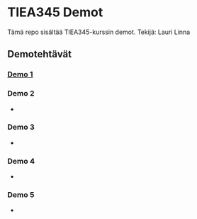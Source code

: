 # TIEA345 Demot
Tämä repo sisältää TIEA345-kurssin demot.
Tekijä: Lauri Linna

## Demotehtävät

### [Demo 1](/demo1)

### Demo 2
-
### Demo 3
-
### Demo 4
-
### Demo 5
-
